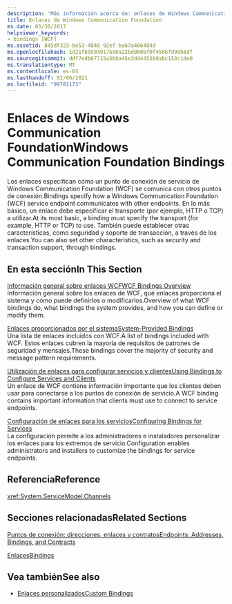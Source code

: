 ```yaml
---
description: 'Más información acerca de: enlaces de Windows Communication Foundation'
title: Enlaces de Windows Communication Foundation
ms.date: 03/30/2017
helpviewer_keywords:
- bindings [WCF]
ms.assetid: 845df323-be53-4848-92ef-ba67a406484d
ms.openlocfilehash: 1d21fb9593917b50a22bd0b0bf0f4506fd99b8df
ms.sourcegitcommit: ddf7edb67715a5b9a45e3dd44536dabc153c1de0
ms.translationtype: MT
ms.contentlocale: es-ES
ms.lasthandoff: 02/06/2021
ms.locfileid: "99781173"
---
```

# <a name="windows-communication-foundation-bindings"></a><span data-ttu-id="d2106-103">Enlaces de Windows Communication Foundation</span><span class="sxs-lookup"><span data-stu-id="d2106-103">Windows Communication Foundation Bindings</span></span>

<span data-ttu-id="d2106-104">Los enlaces especifican cómo un punto de conexión de servicio de Windows Communication Foundation (WCF) se comunica con otros puntos de conexión.</span><span class="sxs-lookup"><span data-stu-id="d2106-104">Bindings specify how a Windows Communication Foundation (WCF) service endpoint communicates with other endpoints.</span></span> <span data-ttu-id="d2106-105">En lo más básico, un enlace debe especificar el transporte (por ejemplo, HTTP o TCP) a utilizar.</span><span class="sxs-lookup"><span data-stu-id="d2106-105">At its most basic, a binding must specify the transport (for example, HTTP or TCP) to use.</span></span> <span data-ttu-id="d2106-106">También puede establecer otras características, como seguridad y soporte de transacción, a través de los enlaces.</span><span class="sxs-lookup"><span data-stu-id="d2106-106">You can also set other characteristics, such as security and transaction support, through bindings.</span></span>  
  
## <a name="in-this-section"></a><span data-ttu-id="d2106-107">En esta sección</span><span class="sxs-lookup"><span data-stu-id="d2106-107">In This Section</span></span>  

 [<span data-ttu-id="d2106-108">Información general sobre enlaces WCF</span><span class="sxs-lookup"><span data-stu-id="d2106-108">WCF Bindings Overview</span></span>](bindings-overview.md)  
 <span data-ttu-id="d2106-109">Información general sobre los enlaces de WCF, qué enlaces proporciona el sistema y cómo puede definirlos o modificarlos.</span><span class="sxs-lookup"><span data-stu-id="d2106-109">Overview of what WCF bindings do, what bindings the system provides, and how you can define or modify them.</span></span>  
  
 [<span data-ttu-id="d2106-110">Enlaces proporcionados por el sistema</span><span class="sxs-lookup"><span data-stu-id="d2106-110">System-Provided Bindings</span></span>](system-provided-bindings.md)  
 <span data-ttu-id="d2106-111">Una lista de enlaces incluidos con WCF.</span><span class="sxs-lookup"><span data-stu-id="d2106-111">A list of bindings included with WCF.</span></span> <span data-ttu-id="d2106-112">Estos enlaces cubren la mayoría de requisitos de patrones de seguridad y mensajes.</span><span class="sxs-lookup"><span data-stu-id="d2106-112">These bindings cover the majority of security and message pattern requirements.</span></span>  
  
 [<span data-ttu-id="d2106-113">Utilización de enlaces para configurar servicios y clientes</span><span class="sxs-lookup"><span data-stu-id="d2106-113">Using Bindings to Configure Services and Clients</span></span>](using-bindings-to-configure-services-and-clients.md)  
 <span data-ttu-id="d2106-114">Un enlace de WCF contiene información importante que los clientes deben usar para conectarse a los puntos de conexión de servicio.</span><span class="sxs-lookup"><span data-stu-id="d2106-114">A WCF binding contains important information that clients must use to connect to service endpoints.</span></span>  
  
 [<span data-ttu-id="d2106-115">Configuración de enlaces para los servicios</span><span class="sxs-lookup"><span data-stu-id="d2106-115">Configuring Bindings for Services</span></span>](configuring-bindings-for-wcf-services.md)  
 <span data-ttu-id="d2106-116">La configuración permite a los administradores e instaladores personalizar los enlaces para los extremos de servicio.</span><span class="sxs-lookup"><span data-stu-id="d2106-116">Configuration enables administrators and installers to customize the bindings for service endpoints.</span></span>  
  
## <a name="reference"></a><span data-ttu-id="d2106-117">Referencia</span><span class="sxs-lookup"><span data-stu-id="d2106-117">Reference</span></span>  

 <xref:System.ServiceModel.Channels>  
  
## <a name="related-sections"></a><span data-ttu-id="d2106-118">Secciones relacionadas</span><span class="sxs-lookup"><span data-stu-id="d2106-118">Related Sections</span></span>  

 [<span data-ttu-id="d2106-119">Puntos de conexión: direcciones, enlaces y contratos</span><span class="sxs-lookup"><span data-stu-id="d2106-119">Endpoints: Addresses, Bindings, and Contracts</span></span>](./feature-details/endpoints-addresses-bindings-and-contracts.md)  
  
 [<span data-ttu-id="d2106-120">Enlaces</span><span class="sxs-lookup"><span data-stu-id="d2106-120">Bindings</span></span>](./feature-details/bindings.md)  
  
## <a name="see-also"></a><span data-ttu-id="d2106-121">Vea también</span><span class="sxs-lookup"><span data-stu-id="d2106-121">See also</span></span>

- [<span data-ttu-id="d2106-122">Enlaces personalizados</span><span class="sxs-lookup"><span data-stu-id="d2106-122">Custom Bindings</span></span>](./extending/custom-bindings.md)
